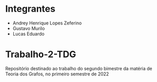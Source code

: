 # Integrantes
- Andrey Henrique Lopes Zeferino
- Gustavo Murilo
- Lucas Eduardo
# Trabalho-2-TDG
Repositório destinado ao trabalho do segundo bimestre da matéria de Teoria dos Grafos, no primeiro semestre de 2022
